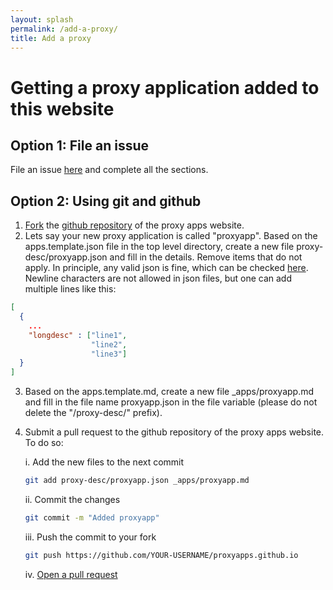 ```yaml
---
layout: splash
permalink: /add-a-proxy/
title: Add a proxy 
---
```


# Getting a proxy application added to this website

## Option 1: File an issue

File an issue [here](https://github.com/proxyapps/proxyapps.github.io/issues/new) and complete all the sections.

## Option 2: Using git and github

1. [Fork](https://help.github.com/articles/fork-a-repo/) the [github
repository](http://github.com/proxyapps/proxyapps.github.io) of the proxy apps
website.
2. Lets say your new proxy application is called "proxyapp". Based on the
apps.template.json file in the top level directory, create a new file
proxy-desc/proxyapp.json and fill in the details. Remove items that do not
apply. In principle, any valid json is fine, which can be
checked [here](https://jsonlint.com/). Newline characters are not allowed in
json files, but one can add multiple lines like this:
```json
[
  { 
    ...
    "longdesc" : ["line1",
                  "line2",
                  "line3"]
  }
]     
```
3. Based on the apps.template.md, create a new file _apps/proxyapp.md and fill
in the file name proxyapp.json in the file variable (please do not delete the
"/proxy-desc/" prefix).
4. Submit a pull request to the github repository of the proxy apps website.
To do so:

      i. Add the new files to the next commit   
      ```sh
      git add proxy-desc/proxyapp.json _apps/proxyapp.md
      ```
      ii. Commit the changes
      ```sh
      git commit -m "Added proxyapp"
      ```
      iii. Push the commit to your fork
      ```sh
      git push https://github.com/YOUR-USERNAME/proxyapps.github.io
      ```
      iv. [Open a pull request](https://help.github.com/articles/creating-a-pull-request/)

